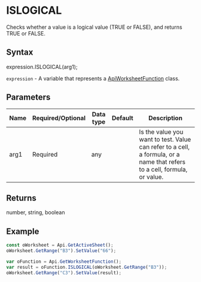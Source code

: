 # ISLOGICAL

Checks whether a value is a logical value (TRUE or FALSE), and returns TRUE or FALSE.

## Syntax

expression.ISLOGICAL(arg1);

`expression` - A variable that represents a [ApiWorksheetFunction](../ApiWorksheetFunction.md) class.

## Parameters

| **Name** | **Required/Optional** | **Data type** | **Default** | **Description** |
| ------------- | ------------- | ------------- | ------------- | ------------- |
| arg1 | Required | any |  | Is the value you want to test. Value can refer to a cell, a formula, or a name that refers to a cell, formula, or value. |

## Returns

number, string, boolean

## Example



```javascript
const oWorksheet = Api.GetActiveSheet();
oWorksheet.GetRange("B3").SetValue("66");

var oFunction = Api.GetWorksheetFunction();
var result = oFunction.ISLOGICAL(oWorksheet.GetRange("B3"));
oWorksheet.GetRange("C3").SetValue(result);

```
